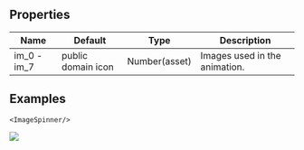 
## Properties

Name                | Default                  |  Type         | Description
--------------------|--------------------------|---------------|------------------------------
im_0 - im_7         | public domain icon       | Number(asset) | Images used in the animation.

## Examples
```
<ImageSpinner/>
```
![](https://github.com/Introvertuous/react_native_animated/blob/master/src/image_spinner/assets/demo.gif?raw=true)
